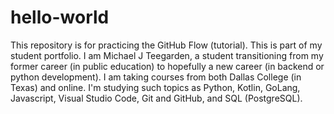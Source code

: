 # hello-world
This repository is for practicing the GitHub Flow (tutorial).  This is part of my student portfolio.  I am Michael J Teegarden, a student transitioning from my former career (in public education) to hopefully a new career (in backend or python development).  I am taking courses from both Dallas College (in Texas) and online.  I'm studying such topics as Python, Kotlin, GoLang, Javascript, Visual Studio Code, Git and GitHub, and SQL (PostgreSQL).
